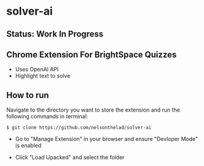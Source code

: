 # solver-ai

## Status: Work In Progress

## Chrome Extension For BrightSpace Quizzes

- Uses OpenAI API
- Highlight text to solve

## How to run

Navigate to the directory you want to store the extension and run the following commands in terminal:
```
$ git clone https://github.com/nelsonthelad/solver-ai
```
- Go to "Manage Extension" in your browser and ensure "Devloper Mode" is enabled

- Click "Load Upacked" and select the folder


